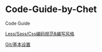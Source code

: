 # Code-Guide-by-Chet
Code Guide

[Less/Sass/Css编码规范&编写风格](https://github.com/ChetSerenade/Code-Guide-by-Chet/blob/main/css-guide.md)


[Git/基本设置](https://github.com/ChetSerenade/Code-Guide-by-Chet/blob/main/git-quick-play.md)
